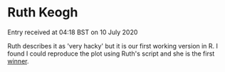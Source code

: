 # Ruth Keogh
Entry received at 04:18 BST on 10 July 2020

Ruth describes it as 'very hacky' but it is our first working version in R. I found I could reproduce the plot using Ruth's script and she is the first [winner](https://twitter.com/tmorris_mrc/status/1281330077217824769).
